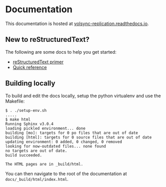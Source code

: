 # Documentation

This documentation is hosted at
[volsync-replication.readthedocs.io](https://volsync-replication.readthedocs.io/).

## New to reStructuredText?

The following are some docs to help you get started:

* [reStructuredText
  primer](https://www.sphinx-doc.org/en/master/usage/restructuredtext/basics.html)
* [Quick reference](https://docutils.sourceforge.io/docs/user/rst/quickref.html)

## Building locally

To build and edit the docs locally, setup the python virtualenv and use the
Makefile:

```console
$ . ./setup-env.sh
.....
$ make html
Running Sphinx v3.0.4
loading pickled environment... done
building [mo]: targets for 0 po files that are out of date
building [html]: targets for 0 source files that are out of date
updating environment: 0 added, 0 changed, 0 removed
looking for now-outdated files... none found
no targets are out of date.
build succeeded.

The HTML pages are in _build/html.
```

You can then navigate to the root of the documentation at
`docs/_build/html/index.html`.
